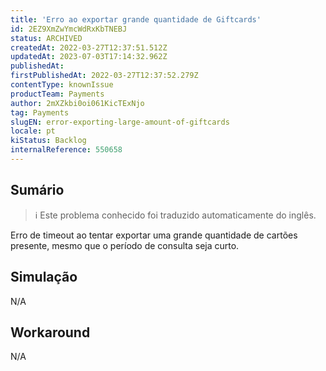 ```yaml
---
title: 'Erro ao exportar grande quantidade de Giftcards'
id: 2EZ9XmZwYmcWdRxKbTNEBJ
status: ARCHIVED
createdAt: 2022-03-27T12:37:51.512Z
updatedAt: 2023-07-03T17:14:32.962Z
publishedAt: 
firstPublishedAt: 2022-03-27T12:37:52.279Z
contentType: knownIssue
productTeam: Payments
author: 2mXZkbi0oi061KicTExNjo
tag: Payments
slugEN: error-exporting-large-amount-of-giftcards
locale: pt
kiStatus: Backlog
internalReference: 550658
---
```


## Sumário

>ℹ️ Este problema conhecido foi traduzido automaticamente do inglês.


Erro de timeout ao tentar exportar uma grande quantidade de cartões presente, mesmo que o período de consulta seja curto.



## Simulação


N/A



## Workaround


N/A

